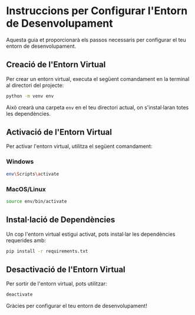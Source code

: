 # Instruccions per Configurar l'Entorn de Desenvolupament

Aquesta guia et proporcionarà els passos necessaris per configurar el teu entorn de desenvolupament.

## Creació de l'Entorn Virtual

Per crear un entorn virtual, executa el següent comandament en la terminal al directori del projecte:

```bash
python -m venv env
```

Això crearà una carpeta `env` en el teu directori actual, on s'instal·laran totes les dependències.

## Activació de l'Entorn Virtual

Per activar l'entorn virtual, utilitza el següent comandament:

### Windows
```bash
env\Scripts\activate
```

### MacOS/Linux
```bash
source env/bin/activate
```

## Instal·lació de Dependències

Un cop l'entorn virtual estigui activat, pots instal·lar les dependències requerides amb:

```bash
pip install -r requirements.txt
```

## Desactivació de l'Entorn Virtual

Per sortir de l'entorn virtual, pots utilitzar:

```bash
deactivate
```

Gràcies per configurar el teu entorn de desenvolupament!
